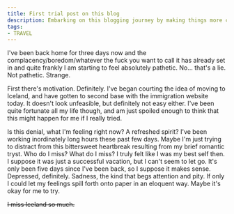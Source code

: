```yaml
---
title: First trial post on this blog
description: Embarking on this blogging journey by making things more complicated than it needs to be. Also, post vacation depression.
tags:
- TRAVEL
---
```


 I've been back home for three days now and the complacency/boredom/whatever the fuck you want to call it has already set in and quite frankly I am starting to feel absolutely pathetic. No... that's a lie. Not pathetic. Strange.

 First there's motivation. Definitely. I've began courting the idea of moving to Iceland, and have gotten to second base with the immigration website today. It doesn't look unfeasible, but definitely not easy either. I've been quite fortunate all my life though, and am just spoiled enough to think that this might happen for me if I really tried.

 Is this denial, what I'm feeling right now? A refreshed spirit? I've been working inordinately long hours these past few days. Maybe I'm just trying to distract from this bittersweet heartbreak resulting from my brief romantic tryst. Who do I miss? What do I miss? I truly felt like I was my best self then. I suppose it was just a successful vacation, but I can't seem to let go. It's only been five days since I've been back, so I suppose it makes sense. Depressed, definitely. Sadness, the kind that begs attention and pity. If only I could let my feelings spill forth onto paper in an eloquent way. Maybe it's okay for me to try.

 ~~I miss Iceland so much.~~
